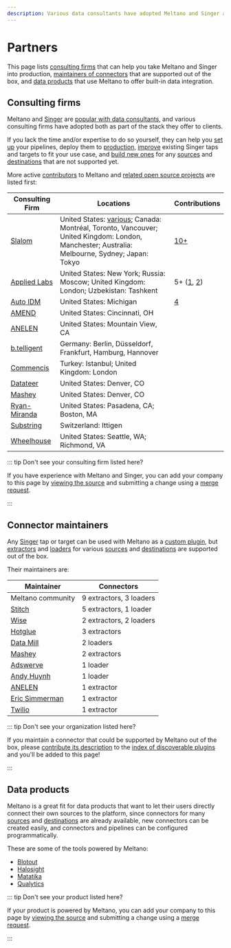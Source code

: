 ```yaml
---
description: Various data consultants have adopted Meltano and Singer as part of the stack they offer to clients.
---
```


# Partners

This page lists [consulting firms](#consulting-firms) that can help you take Meltano and Singer into production,
[maintainers of connectors](#connector-maintainers) that are supported out of the box, and
[data products](#data-products) that use Meltano to offer built-in data integration.

## Consulting firms

Meltano and [Singer](https://www.singer.io/) are [popular with data consultants](/docs/#focus), and various consulting firms have adopted both as part of the stack they offer to clients.

If you lack the time and/or expertise to do so yourself, they can help you
[set up](/docs/getting-started.html) your pipelines, deploy them to [production](/docs/production.html),
[improve](/docs/plugin-management.html#using-a-custom-fork-of-a-plugin) existing Singer taps and targets to fit your use case,
and [build new ones](/tutorials/create-a-custom-extractor.html) for any [sources](/plugins/extractors/) and [destinations](/plugins/loaders/)
that are not supported yet.

More active [contributors](/docs/contributor-guide.html) to Meltano and [related open source projects](https://gitlab.com/meltano) are listed first:

| Consulting Firm | Locations | Contributions |
| --------------- | --------- | ------------- |
| [Slalom](https://www.slalom.com/) | United States: [various](https://www.slalom.com/locations); Canada: Montréal, Toronto, Vancouver; United Kingdom: London, Manchester; Australia: Melbourne, Sydney; Japan: Tokyo | [10+](https://gitlab.com/groups/meltano/-/merge_requests?author_username=aaronsteers&state=all) |
| [Applied Labs](https://appliedlabs.io/) | United States: New York; Russia: Moscow; United Kingdom: London; Uzbekistan: Tashkent | 5+ ([1](https://gitlab.com/groups/meltano/-/merge_requests?author_username=kaboomdev&state=all), [2](https://gitlab.com/groups/meltano/-/merge_requests?author_username=dmitry-stadnik&state=all)) |
| [Auto IDM](https://autoidm.com/) | United States: Michigan | [4](https://gitlab.com/groups/meltano/-/merge_requests?author_username=vischous&state=all) |
| [AMEND](https://amendllc.com/) | United States: Cincinnati, OH |
| [ANELEN](https://anelen.co) | United States: Mountain View, CA |
| [b.telligent](https://www.btelligent.com/) | Germany: Berlin, Düsseldorf, Frankfurt, Hamburg, Hannover |
| [Commencis](https://www.commencis.com/) | Turkey: Istanbul; United Kingdom: London |
| [Datateer](https://www.datateer.com/) | United States: Denver, CO |
| [Mashey](https://www.mashey.com/) | United States: Denver, CO |
| [Ryan-Miranda](https://www.ryan-miranda.com/) | United States: Pasadena, CA; Boston, MA |
| [Substring](https://substring.ch/) | Switzerland: Ittigen |
| [Wheelhouse](https://www.wheelhousedmg.com/) | United States: Seattle, WA; Richmond, VA |

::: tip Don't see your consulting firm listed here?

If you have experience with Meltano and Singer, you can add your company to this page by [viewing the source](https://gitlab.com/meltano/meltano/-/blob/master/docs/src/partners/README.md) and submitting a change using a [merge request](https://docs.gitlab.com/ee/user/project/merge_requests/creating_merge_requests.html).

:::

## Connector maintainers

Any [Singer](https://www.singer.io/) tap or target can be used with Meltano as a [custom plugin](/docs/plugin-management.html#custom-plugins),
but [extractors](/docs/plugins.html#extractors) and [loaders](/docs/plugins.html#loaders) for various
[sources](/plugins/extractors/) and [destinations](/plugins/extractors/) are supported out of the box.

Their maintainers are:

| Maintainer | Connectors |
| ---------- | ---------- |
| Meltano community | 9 extractors, 3 loaders |
| [Stitch](https://www.stitchdata.com/) | 5 extractors, 1 loader |
| [Wise](https://wise.com/) | 2 extractors, 2 loaders |
| [Hotglue](https://hotglue.xyz/) | 3 extractors |
| [Data Mill](https://datamill.co/) | 2 loaders |
| [Mashey](https://www.mashey.com/) | 2 extractors |
| [Adswerve](https://adswerve.com/) | 1 loader |
| [Andy Huynh](https://github.com/andyh1203) | 1 loader |
| [ANELEN](https://anelen.co/) | 1 extractor |
| [Eric Simmerman](https://github.com/ets) | 1 extractor |
| [Twilio](https://www.twilio.com/) | 1 extractor |

::: tip Don't see your organization listed here?

If you maintain a connector that could be supported by Meltano out of the box, please [contribute its description](/docs/contributor-guide.html#discoverable-plugins) to the [index of discoverable plugins](/docs/plugins.html#discoverable-plugins) and you'll be added to this page!

:::

## Data products

Meltano is a great fit for data products that want to let their users directly connect their own sources to the platform,
since connectors for many [sources](/plugins/extractors/) and [destinations](/plugins/extractors/) are already available,
new connectors can be created easily, and connectors and pipelines can be configured programmatically.

These are some of the tools powered by Meltano:

- [Blotout](https://blotout.io)
- [Halosight](https://halosight.com)
- [Matatika](https://matatika.com)
- [Qualytics](https://qualytics.co)

::: tip Don't see your product listed here?

If your product is powered by Meltano, you can add your company to this page by [viewing the source](https://gitlab.com/meltano/meltano/-/blob/master/docs/src/partners/README.md) and submitting a change using a [merge request](https://docs.gitlab.com/ee/user/project/merge_requests/creating_merge_requests.html).

:::

